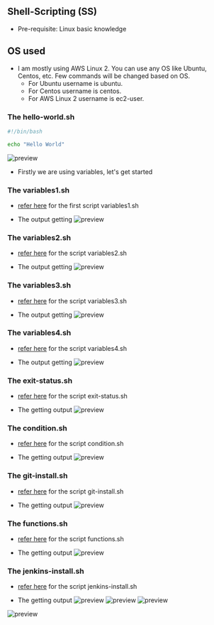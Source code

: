 Shell-Scripting (SS)
--------------------

* Pre-requisite: Linux basic knowledge

OS used
--------

* I am mostly using AWS Linux 2. You can use any OS like Ubuntu, Centos, etc. Few commands will be changed based on OS.
    * For Ubuntu username is ubuntu.
    * For Centos username is centos.
    * For AWS Linux 2 username is ec2-user.

### The hello-world.sh

```bash
#!/bin/bash

echo "Hello World"
```
![preview](Images/ss5.png)

* Firstly we are using variables, let's get started

### The variables1.sh  

* [refer here](https://github.com/qtaarkayapril23/shell-scripting/blob/main/variables1.sh) for the first script variables1.sh

* The output getting
![preview](Images/ss1.png)


### The variables2.sh

* [refer here](https://github.com/qtaarkayapril23/shell-scripting/blob/main/variables2.sh) for the script variables2.sh

* The output getting
![preview](Images/ss2.png)


### The variables3.sh

* [refer here](https://github.com/qtaarkayapril23/shell-scripting/blob/main/variables3.sh) for the script variables3.sh

* The output getting
![preview](Images/ss3.png)


### The variables4.sh

* [refer here](https://github.com/qtaarkayapril23/shell-scripting/blob/main/variables4.sh) for the script variables4.sh

* The output getting
![preview](Images/ss4.png)


### The exit-status.sh

* [refer here](https://github.com/qtaarkayapril23/shell-scripting/blob/main/exit-status.sh) for the script exit-status.sh

* The getting output
![preview](Images/ss6.png)


### The condition.sh

* [refer here](https://github.com/qtaarkayapril23/shell-scripting/blob/main/condition.sh) for the script condition.sh 

* The getting output
![preview](Images/ss7.png)


### The git-install.sh

* [refer here](https://github.com/qtaarkayapril23/shell-scripting/blob/main/git-install.sh/) for the script git-install.sh

* The getting output
![preview](Images/ss8.png)


### The functions.sh

* [refer here](https://github.com/qtaarkayapril23/shell-scripting/blob/main/functions.sh) for the script functions.sh

* The getting output
![preview](Images/ss9.png)


### The jenkins-install.sh

* [refer here](https://github.com/qtaarkayapril23/shell-scripting/blob/main/jenkins-install.sh) for the script jenkins-install.sh

* The getting output
![preview](Images/ss10.png)
![preview](Images/ss11.png)
![preview](Images/ss12.png)

![preview](Images/Thank%20you%20.png)
